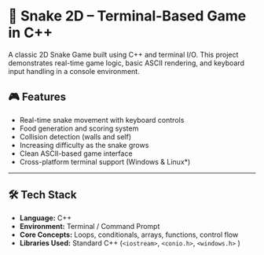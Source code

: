 # 🐍 Snake 2D – Terminal-Based Game in C++

A classic 2D Snake Game built using C++ and terminal I/O. This project demonstrates real-time game logic, basic ASCII rendering, and keyboard input handling in a console environment.




## 🎮 Features

- Real-time snake movement with keyboard controls
- Food generation and scoring system
- Collision detection (walls and self)
- Increasing difficulty as the snake grows
- Clean ASCII-based game interface
- Cross-platform terminal support (Windows & Linux*)

---

## 🛠️ Tech Stack

- **Language:** C++
- **Environment:** Terminal / Command Prompt
- **Core Concepts:** Loops, conditionals, arrays, functions, control flow
- **Libraries Used:** Standard C++ (`<iostream>`, `<conio.h>`, `<windows.h>` )

